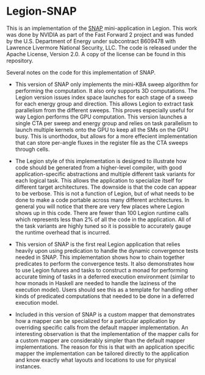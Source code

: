 # Legion-SNAP

This is an implementation of the [SNAP](https://github.com/losalamos/SNAP)
mini-application in Legion. This work was done by NVIDIA as part of the
Fast Forward 2 project and was funded by the U.S. Department of Energy
under subcontract B609478 with Lawrence Livermore National Security, LLC.
The code is released under the Apache License, Version 2.0. A copy of the
license can be found in this repository.

Several notes on the code for this implementation of SNAP. 

* This version of SNAP only implements the mini-KBA sweep algorithm
  for performing the computation. It also only supports 3D computations.
  The Legion version issues index space launches for each stage of a
  sweep for each energy group and direction. This allows Legion to 
  extract task parallelism from the different sweeps. This proves
  especially useful for way Legion performs the GPU computation. 
  This version launches a single CTA per sweep and energy group and
  relies on task parallelism to launch multiple kernels onto the GPU
  to keep all the SMs on the GPU busy. This is unorthodox, but allows
  for a more effecient implementation that can store per-angle fluxes
  in the register file as the CTA sweeps through cells.

* The Legion style of this implementation is designed to illustrate
  how code should be generated from a higher-level compiler, with
  good application-specific abstractions and multiple different task
  variants for each logical task. This allows the application to
  specialize itself for different target architectures. The downside
  is that the code can appear to be verbose. This is not a function
  of Legion, but of what needs to be done to make a code portable
  across many different architectures. In general you will notice
  that there are very few places where Legion shows up in this code.
  There are fewer than 100 Legion runtime calls which represents 
  less than 2% of all the code in the application. All of the task
  variants are highly tuned so it is possible to accurately gauge
  the runtime overhead that is incurred.

* This version of SNAP is the first real Legion application that
  relies heavily upon using predication to handle the dynamic
  convergence tests needed in SNAP. This implementation shows 
  how to chain together predicates to perform the convergence
  tests. It also demonstrates how to use Legion futures and 
  tasks to construct a monad for performing accurate timing of
  tasks in a deferred execution environment (similar to how
  monads in Haskell are needed to handle the laziness of the
  execution model). Users should see this as a template for
  handling other kinds of predicated computations that needed 
  to be done in a deferred execution model. 

* Included in this version of SNAP is a custom mapper that 
  demonstrates how a mapper can be specialized for a particular
  application by overriding specific calls from the default
  mapper implementation. An interesting observation is that
  the implementation of the mapper calls for a custom mapper
  are considerably simpler than the default mapper 
  implementations. The reason for this is that with an 
  application specific mapper the implementation can be 
  tailored directly to the application and know exactly
  what layouts and locations to use for physical instances.

